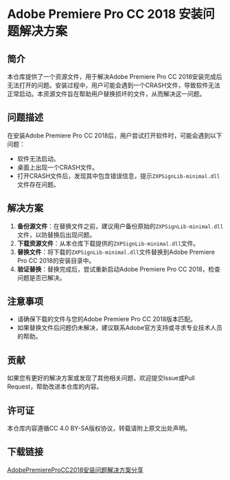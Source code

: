 # Adobe Premiere Pro CC 2018 安装问题解决方案

## 简介
本仓库提供了一个资源文件，用于解决Adobe Premiere Pro CC 2018安装完成后无法打开的问题。安装过程中，用户可能会遇到一个CRASH文件，导致软件无法正常启动。本资源文件旨在帮助用户替换损坏的文件，从而解决这一问题。

## 问题描述
在安装Adobe Premiere Pro CC 2018后，用户尝试打开软件时，可能会遇到以下问题：
- 软件无法启动。
- 桌面上出现一个CRASH文件。
- 打开CRASH文件后，发现其中包含错误信息，提示`ZXPSignLib-minimal.dll`文件存在问题。

## 解决方案
1. **备份源文件**：在替换文件之前，建议用户备份原始的`ZXPSignLib-minimal.dll`文件，以防替换后出现问题。
2. **下载资源文件**：从本仓库下载提供的`ZXPSignLib-minimal.dll`文件。
3. **替换文件**：将下载的`ZXPSignLib-minimal.dll`文件替换到Adobe Premiere Pro CC 2018的安装目录中。
4. **验证替换**：替换完成后，尝试重新启动Adobe Premiere Pro CC 2018，检查问题是否已解决。

## 注意事项
- 请确保下载的文件与您的Adobe Premiere Pro CC 2018版本匹配。
- 如果替换文件后问题仍未解决，建议联系Adobe官方支持或寻求专业技术人员的帮助。

## 贡献
如果您有更好的解决方案或发现了其他相关问题，欢迎提交Issue或Pull Request，帮助改进本仓库的内容。

## 许可证
本仓库内容遵循CC 4.0 BY-SA版权协议，转载请附上原文出处声明。

## 下载链接

[AdobePremiereProCC2018安装问题解决方案分享](https://pan.quark.cn/s/be384aa6d274)